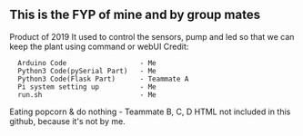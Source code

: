 ## This is the FYP of mine and by group mates
Product of 2019
It used to control the sensors, pump and led so that we can keep the plant using command or webUI
Credit:

      Arduino Code 					- Me
      Python3 Code(pySerial Part) 	- Me 
      Python3 Code(Flask Part)  	- Teammate A 
      Pi system setting up 			- Me
      run.sh 						- Me

Eating popcorn & do nothing - Teammate B, C, D
HTML not included in this github, because it's not by me.
